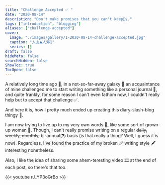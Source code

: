 ```yaml
---
title: "Challenge Accepted ✅ "
date: "2020-08-14"
description: "Don't make promises that you can't keep🙅‍♀."
tags: ["introduction", "blogging"]
aliases: ["challenge-accepted"]
cover: 
  image: "./images/gallery/1-2020-08-14-challenge-accepted.jpg"
  caption: "人山⛰️人海🌊"
  series: []
draft: false
hideMeta: false
searchHidden: false
ShowToc: true
TocOpen: false
---
```


A relatively long time ago 📅, in a not-so-far-away galaxy 🌌 an acquaintance of mine challenged me to start writing something like a personal journal 📖, and quite frankly, for some reason I can't even fathom now, I couldn't really help but to accept that challenge ✅. 

And here it is, how I pretty much ended up creating this diary-slash-blog thingy 🤔.

I am now trying to live up to my very own words 💬, like some sort of grown-up woman 👵. Though, I can't really promise writing on a regular ~~daily, weekly, monthly,~~ bi-annual(❓) basis (is that really a thing? Well, I guess it is now). Regardless, I've found the practice of my broken 🩹 writing style 🖋️ interesting nonetheless.

Also, I like the idea of sharing some ahem-teresting video 🎞️ at the end of each post, so there's that too.

{{< youtube rJ_YP3oGrBo >}}